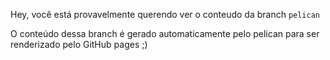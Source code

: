 Hey, você está provavelmente querendo ver o conteudo da branch ``pelican``

O conteúdo dessa branch é gerado automaticamente pelo pelican para ser renderizado pelo GitHub pages ;)
